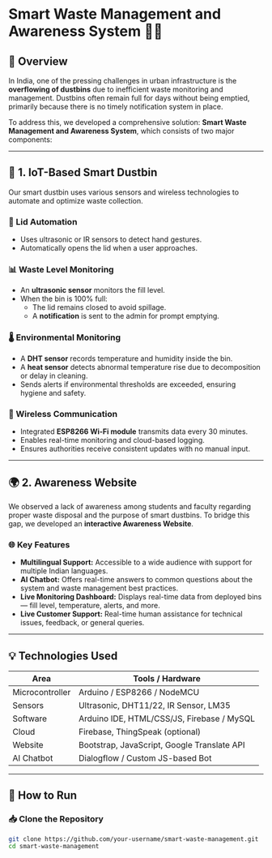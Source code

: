 
# Smart Waste Management and Awareness System 🚮📡

## 📖 Overview

In India, one of the pressing challenges in urban infrastructure is the **overflowing of dustbins** due to inefficient waste monitoring and management. Dustbins often remain full for days without being emptied, primarily because there is no timely notification system in place.

To address this, we developed a comprehensive solution: **Smart Waste Management and Awareness System**, which consists of two major components:

---

## 🔧 1. IoT-Based Smart Dustbin

Our smart dustbin uses various sensors and wireless technologies to automate and optimize waste collection.

### 🚪 Lid Automation
- Uses ultrasonic or IR sensors to detect hand gestures.
- Automatically opens the lid when a user approaches.

### 📊 Waste Level Monitoring
- An **ultrasonic sensor** monitors the fill level.
- When the bin is 100% full:
  - The lid remains closed to avoid spillage.
  - A **notification** is sent to the admin for prompt emptying.

### 🌡️ Environmental Monitoring
- A **DHT sensor** records temperature and humidity inside the bin.
- A **heat sensor** detects abnormal temperature rise due to decomposition or delay in cleaning.
- Sends alerts if environmental thresholds are exceeded, ensuring hygiene and safety.

### 📶 Wireless Communication
- Integrated **ESP8266 Wi-Fi module** transmits data every 30 minutes.
- Enables real-time monitoring and cloud-based logging.
- Ensures authorities receive consistent updates with no manual input.

---

## 🌍 2. Awareness Website

We observed a lack of awareness among students and faculty regarding proper waste disposal and the purpose of smart dustbins. To bridge this gap, we developed an **interactive Awareness Website**.

### 🌐 Key Features

- **Multilingual Support:** Accessible to a wide audience with support for multiple Indian languages.
- **AI Chatbot:** Offers real-time answers to common questions about the system and waste management best practices.
- **Live Monitoring Dashboard:** Displays real-time data from deployed bins — fill level, temperature, alerts, and more.
- **Live Customer Support:** Real-time human assistance for technical issues, feedback, or general queries.

---

## 💡 Technologies Used

| Area            | Tools / Hardware                         |
|------------------|------------------------------------------|
| Microcontroller | Arduino / ESP8266 / NodeMCU              |
| Sensors         | Ultrasonic, DHT11/22, IR Sensor, LM35     |
| Software        | Arduino IDE, HTML/CSS/JS, Firebase / MySQL |
| Cloud           | Firebase, ThingSpeak (optional)           |
| Website         | Bootstrap, JavaScript, Google Translate API |
| AI Chatbot      | Dialogflow / Custom JS-based Bot         |

---

## 🚀 How to Run

### 📥 Clone the Repository
```bash
git clone https://github.com/your-username/smart-waste-management.git
cd smart-waste-management
